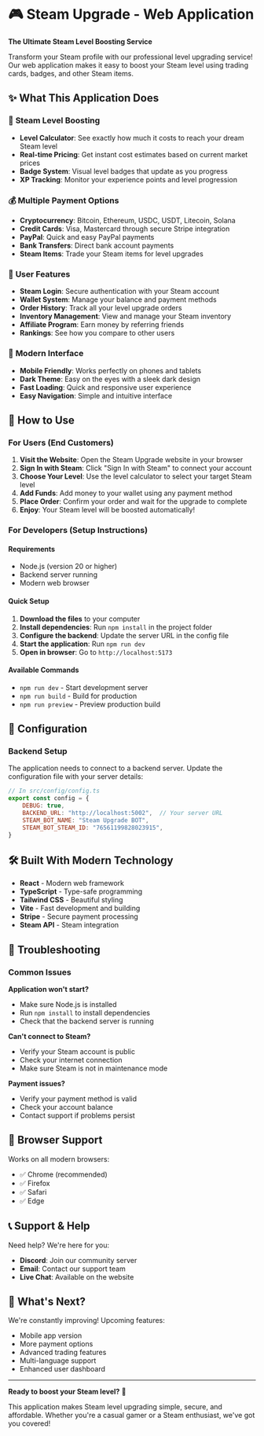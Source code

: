 # 🎮 Steam Upgrade - Web Application

**The Ultimate Steam Level Boosting Service**

Transform your Steam profile with our professional level upgrading service! Our web application makes it easy to boost your Steam level using trading cards, badges, and other Steam items.

## ✨ What This Application Does

### 🚀 **Steam Level Boosting**
- **Level Calculator**: See exactly how much it costs to reach your dream Steam level
- **Real-time Pricing**: Get instant cost estimates based on current market prices
- **Badge System**: Visual level badges that update as you progress
- **XP Tracking**: Monitor your experience points and level progression

### 💰 **Multiple Payment Options**
- **Cryptocurrency**: Bitcoin, Ethereum, USDC, USDT, Litecoin, Solana
- **Credit Cards**: Visa, Mastercard through secure Stripe integration
- **PayPal**: Quick and easy PayPal payments
- **Bank Transfers**: Direct bank account payments
- **Steam Items**: Trade your Steam items for level upgrades

### 🎯 **User Features**
- **Steam Login**: Secure authentication with your Steam account
- **Wallet System**: Manage your balance and payment methods
- **Order History**: Track all your level upgrade orders
- **Inventory Management**: View and manage your Steam inventory
- **Affiliate Program**: Earn money by referring friends
- **Rankings**: See how you compare to other users

### 📱 **Modern Interface**
- **Mobile Friendly**: Works perfectly on phones and tablets
- **Dark Theme**: Easy on the eyes with a sleek dark design
- **Fast Loading**: Quick and responsive user experience
- **Easy Navigation**: Simple and intuitive interface

## 🚀 How to Use

### **For Users (End Customers)**
1. **Visit the Website**: Open the Steam Upgrade website in your browser
2. **Sign In with Steam**: Click "Sign In with Steam" to connect your account
3. **Choose Your Level**: Use the level calculator to select your target Steam level
4. **Add Funds**: Add money to your wallet using any payment method
5. **Place Order**: Confirm your order and wait for the upgrade to complete
6. **Enjoy**: Your Steam level will be boosted automatically!

### **For Developers (Setup Instructions)**

#### **Requirements**
- Node.js (version 20 or higher)
- Backend server running
- Modern web browser

#### **Quick Setup**
1. **Download the files** to your computer
2. **Install dependencies**: Run `npm install` in the project folder
3. **Configure the backend**: Update the server URL in the config file
4. **Start the application**: Run `npm run dev`
5. **Open in browser**: Go to `http://localhost:5173`

#### **Available Commands**
- `npm run dev` - Start development server
- `npm run build` - Build for production
- `npm run preview` - Preview production build

## 🔧 Configuration

### **Backend Setup**
The application needs to connect to a backend server. Update the configuration file with your server details:

```javascript
// In src/config/config.ts
export const config = {
    DEBUG: true,
    BACKEND_URL: "http://localhost:5002",  // Your server URL
    STEAM_BOT_NAME: "Steam Upgrade BOT",
    STEAM_BOT_STEAM_ID: "76561199828023915",
}
```

## 🛠️ Built With Modern Technology

- **React** - Modern web framework
- **TypeScript** - Type-safe programming
- **Tailwind CSS** - Beautiful styling
- **Vite** - Fast development and building
- **Stripe** - Secure payment processing
- **Steam API** - Steam integration

## 🚨 Troubleshooting

### **Common Issues**

**Application won't start?**
- Make sure Node.js is installed
- Run `npm install` to install dependencies
- Check that the backend server is running

**Can't connect to Steam?**
- Verify your Steam account is public
- Check your internet connection
- Make sure Steam is not in maintenance mode

**Payment issues?**
- Verify your payment method is valid
- Check your account balance
- Contact support if problems persist

## 📱 Browser Support

Works on all modern browsers:
- ✅ Chrome (recommended)
- ✅ Firefox
- ✅ Safari
- ✅ Edge

## 📞 Support & Help

Need help? We're here for you:
- **Discord**: Join our community server
- **Email**: Contact our support team
- **Live Chat**: Available on the website

## 🎯 What's Next?

We're constantly improving! Upcoming features:
- Mobile app version
- More payment options
- Advanced trading features
- Multi-language support
- Enhanced user dashboard

---

**Ready to boost your Steam level?** 🚀

This application makes Steam level upgrading simple, secure, and affordable. Whether you're a casual gamer or a Steam enthusiast, we've got you covered!